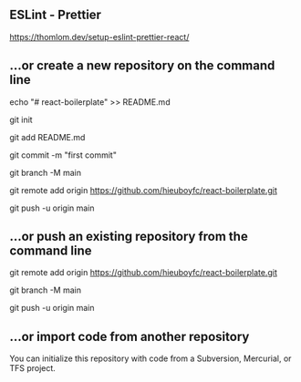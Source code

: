 ## ESLint - Prettier
https://thomlom.dev/setup-eslint-prettier-react/

## …or create a new repository on the command line
echo "# react-boilerplate" >> README.md

git init

git add README.md

git commit -m "first commit"

git branch -M main

git remote add origin https://github.com/hieuboyfc/react-boilerplate.git

git push -u origin main
                
## …or push an existing repository from the command line
git remote add origin https://github.com/hieuboyfc/react-boilerplate.git

git branch -M main

git push -u origin main

## …or import code from another repository
You can initialize this repository with code from a Subversion, Mercurial, or TFS project.

